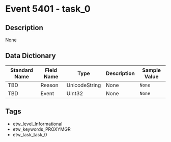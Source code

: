 # Event 5401 - task_0

## Description
None

## Data Dictionary
|Standard Name|Field Name|Type|Description|Sample Value|
|---|---|---|---|---|
|TBD|Reason|UnicodeString|None|`None`|
|TBD|Event|UInt32|None|`None`|

## Tags
* etw_level_Informational
* etw_keywords_PROXYMGR
* etw_task_task_0